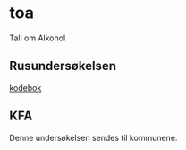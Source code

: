 # toa
Tall om Alkohol

## Rusundersøkelsen
[kodebok](https://folkehelsestats.github.io/toa/codebook)

## KFA
Denne undersøkelsen sendes til kommunene.
